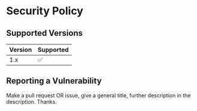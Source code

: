 # Security Policy

## Supported Versions

| Version | Supported          |
| ------- | ------------------ |
| 1.x     | :white_check_mark: |

## Reporting a Vulnerability

Make a pull request OR issue, give a general title, further description in the description. Thanks.

